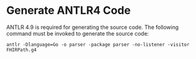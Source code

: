 # Generate ANTLR4 Code

ANTLR 4.9 is required for generating the source code. The following
command must be invoked to generate the source code:

`antlr -Dlanguage=Go -o parser -package parser -no-listener -visitor FHIRPath.g4`

